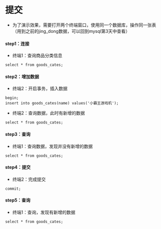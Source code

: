 # 提交

- 为了演示效果，需要打开两个终端窗口，使用同一个数据库，操作同一张表（用到之前的jing_dong数据，可以回到mysql第3天中查看）

#### step1：连接

- 终端1：查询商品分类信息

```
select * from goods_cates;
```

#### step2：增加数据

- 终端2：开启事务，插入数据

```
begin;
insert into goods_cates(name) values('小霸王游戏机');
```

- 终端2：查询数据，此时有新增的数据

```
select * from goods_cates;
```

#### step3：查询

- 终端1：查询数据，发现并没有新增的数据

```
select * from goods_cates;
```

#### step4：提交

- 终端2：完成提交

```
commit;
```

#### step5：查询

- 终端1：查询，发现有新增的数据

```
select * from goods_cates;
```